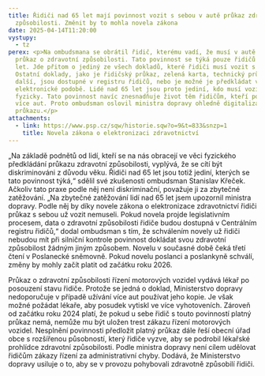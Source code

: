 ```yaml
---
title: Řidiči nad 65 let mají povinnost vozit s sebou v autě průkaz zdravotní
  způsobilosti. Změnit by to mohla novela zákona
date: 2025-04-14T11:20:00
vystupy:
  - tz
perex: <p>Na ombudsmana se obrátil řidič, kterému vadí, že musí v autě vozit
  průkaz o zdravotní způsobilosti. Tato povinnost se týká pouze řidičů nad 65
  let. Jde přitom o jediný ze všech dokladů, které řidiči musí vozit s sebou.
  Ostatní doklady, jako je řidičský průkaz, zelená karta, technický průkaz a
  další, jsou dostupné v registru řidičů, nebo je možné je předkládat v
  elektronické podobě. Lidé nad 65 let jsou proto jediní, kdo musí vozit průkaz
  fyzicky. Tato povinnost navíc znesnadňuje život těm řidičům, kteří používají
  více aut. Proto ombudsman oslovil ministra dopravy ohledně digitalizace tohoto
  průkazu.</p>
attachments:
  - link: https://www.psp.cz/sqw/historie.sqw?o=9&t=833&snzp=1
    title: Novela zákona o elektronizaci zdravotnictví
---
```

<p>„Na základě podnětů od lidí, kteří se na nás obracejí ve věci fyzického předkládání průkazu zdravotní způsobilosti, vyplývá, že se cítí být diskriminováni z&nbsp;důvodu věku. Řidiči nad 65 let jsou totiž jediní, kterých se tato povinnost týká,“ sdělil své zkušenosti ombudsman Stanislav Křeček. Ačkoliv tato praxe podle něj není diskriminační, považuje ji za&nbsp;zbytečné zatěžování. „Na zbytečné zatěžování lidí nad 65 let jsem upozornil ministra dopravy. Podle něj by díky novele zákona o elektronizace zdravotnictví řidiči průkaz s&nbsp;sebou už vozit nemuseli. Pokud novela projde legislativním procesem, data o zdravotní způsobilosti řidiče budou dostupná v&nbsp;Centrálním registru řidičů,“ dodal ombudsman s&nbsp;tím, že schválením novely už řidiči nebudou mít při silniční kontrole povinnost dokládat svou zdravotní způsobilost žádným jiným způsobem. Novelu v&nbsp;současné době čeká třetí čtení v&nbsp;Poslanecké sněmovně. Pokud novelu poslanci a poslankyně schválí, změny by mohly začít platit od začátku roku 2026.</p>
<p>Průkaz o zdravotní způsobilosti řízení motorových vozidel vydává lékař po posouzení stavu řidiče. Protože se jedná o doklad, Ministerstvo dopravy nedoporučuje v&nbsp;případě užívání více aut používat jeho kopie. Je však možné požádat lékaře, aby posudek vytiskl ve více vyhotoveních. Zároveň od začátku roku 2024 platí, že pokud u sebe řidič s&nbsp;touto povinností platný průkaz nemá, nemůže mu být uložen trest zákazu řízení motorových vozidel. Nesplnění povinnosti předložit platný průkaz dále řeší obecní úřad obce s&nbsp;rozšířenou působností, který řidiče vyzve, aby se podrobil lékařské prohlídce zdravotní způsobilosti. Podle ministra dopravy není cílem udělovat řidičům zákazy řízení za administrativní chyby. Dodává, že Ministerstvo dopravy usiluje o to, aby se v&nbsp;provozu pohybovali zdravotně způsobilí řidiči.&nbsp;</p>
<p>&nbsp;</p>
